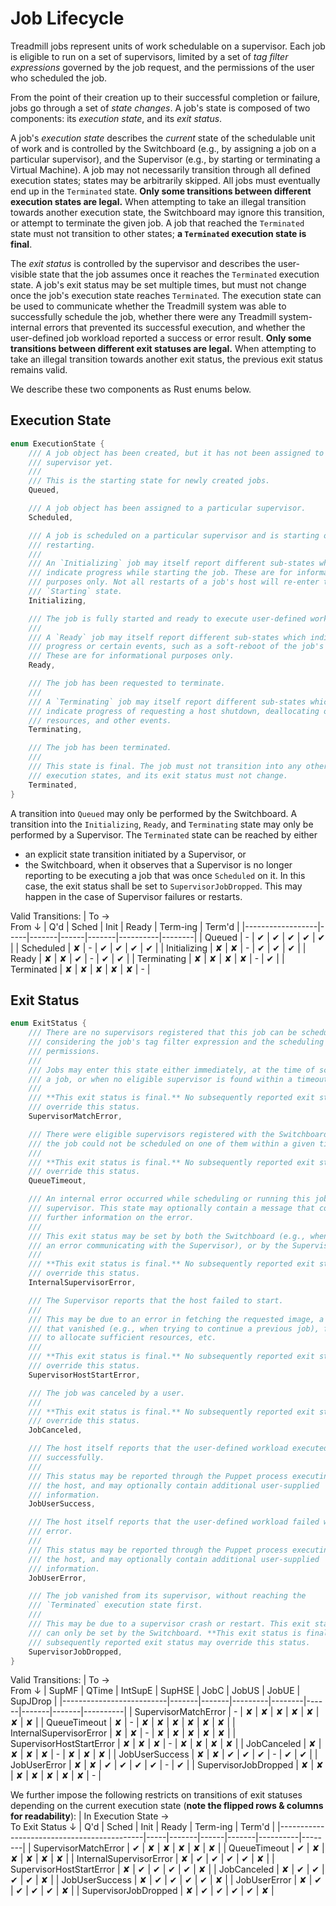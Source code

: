 # Job Lifecycle

Treadmill jobs represent units of work schedulable on a supervisor. Each job is
eligible to run on a set of supervisors, limited by a set of *tag filter
expressions* governed by the job request, and the permissions of the user who
scheduled the job.

From the point of their creation up to their successful completion or failure,
jobs go through a set of *state changes*. A job's state is composed of two
components: its *execution state*, and its *exit status*.

A job's *execution state* describes the *current* state of the schedulable unit
of work and is controlled by the Switchboard (e.g., by assigning a job on a
particular supervisor), and the Supervisor (e.g., by starting or terminating a
Virtual Machine). A job may not necessarily transition through all defined
execution states; states may be arbitrarily skipped. All jobs must eventually
end up in the `Terminated` state. **Only some transitions between different
execution states are legal.** When attempting to take an illegal transition
towards another execution state, the Switchboard may ignore this transition, or
attempt to terminate the given job. A job that reached the `Terminated` state
must not transition to other states; **a `Terminated` execution state is
final**.

The *exit status* is controlled by the supervisor and describes the user-visible
state that the job assumes once it reaches the `Terminated` execution state. A
job's exit status may be set multiple times, but must not change once the job's
execution state reaches `Terminated`. The execution state can be used to
communicate whether the Treadmill system was able to successfully schedule the
job, whether there were any Treadmill system-internal errors that prevented its
successful execution, and whether the user-defined job workload reported a
success or error result. **Only some transitions between different exit statuses
are legal.** When attempting to take an illegal transition towards another exit
status, the previous exit status remains valid.

We describe these two components as Rust enums below.

## Execution State

```rust
enum ExecutionState {
    /// A job object has been created, but it has not been assigned to a
    /// supervisor yet.
    ///
    /// This is the starting state for newly created jobs.
    Queued,

    /// A job object has been assigned to a particular supervisor.
    Scheduled,

    /// A job is scheduled on a particular supervisor and is starting or
    /// restarting.
    ///
    /// An `Initializing` job may itself report different sub-states which
    /// indicate progress while starting the job. These are for informational
    /// purposes only. Not all restarts of a job's host will re-enter the
    /// `Starting` state.
    Initializing,

    /// The job is fully started and ready to execute user-defined workloads.
    ///
    /// A `Ready` job may itself report different sub-states which indicate
    /// progress or certain events, such as a soft-reboot of the job's host.
    /// These are for informational purposes only.
    Ready,

    /// The job has been requested to terminate.
    ///
    /// A `Terminating` job may itself report different sub-states which
    /// indicate progress of requesting a host shutdown, deallocating of
    /// resources, and other events.
    Terminating,

    /// The job has been terminated.
    ///
    /// This state is final. The job must not transition into any other
    /// execution states, and its exit status must not change.
    Terminated,
}
```

A transition into `Queued` may only be performed by the Switchboard. A
transition into the `Initializing`, `Ready`, and `Terminating` state may only be
performed by a Supervisor. The `Terminated` state can be reached by either
- an explicit state transition initiated by a Supervisor, or
- the Switchboard, when it observes that a Supervisor is no longer reporting to
  be executing a job that was once `Scheduled` on it. In this case, the exit
  status shall be set to `SupervisorJobDropped`. This may happen in the case of
  Supervisor failures or restarts.

Valid Transitions:
| To → <br> From ↓ | Q'd | Sched | Init | Ready | Term-ing | Term'd |
|------------------|-----|-------|------|-------|----------|--------|
| Queued           | -   | ✔     | ✔    | ✔     | ✔        | ✔      |
| Scheduled        | ✘   | -     | ✔    | ✔     | ✔        | ✔      |
| Initializing     | ✘   | ✘     | -    | ✔     | ✔        | ✔      |
| Ready            | ✘   | ✘     | ✔    | -     | ✔        | ✔      |
| Terminating      | ✘   | ✘     | ✘    | ✘     | -        | ✔      |
| Terminated       | ✘   | ✘     | ✘    | ✘     | ✘        | -      |

## Exit Status

```rust
enum ExitStatus {
    /// There are no supervisors registered that this job can be scheduled on,
    /// considering the job's tag filter expression and the scheduling user's
    /// permissions.
    ///
    /// Jobs may enter this state either immediately, at the time of scheduling
    /// a job, or when no eligible supervisor is found within a timeout.
    ///
    /// **This exit status is final.** No subsequently reported exit status may
    /// override this status.
    SupervisorMatchError,

    /// There were eligible supervisors registered with the Switchboard, but
    /// the job could not be scheduled on one of them within a given timeout.
    ///
    /// **This exit status is final.** No subsequently reported exit status may
    /// override this status.
    QueueTimeout,

    /// An internal error occurred while scheduling or running this job on the
    /// supervisor. This state may optionally contain a message that contains
    /// further information on the error.
    ///
    /// This exit status may be set by both the Switchboard (e.g., when there is
    /// an error communicating with the Supervisor), or by the Supervisor.
    ///
    /// **This exit status is final.** No subsequently reported exit status may
    /// override this status.
    InternalSupervisorError,

    /// The Supervisor reports that the host failed to start.
    ///
    /// This may be due to an error in fetching the requested image, a resource
    /// that vanished (e.g., when trying to continue a previous job), failure
    /// to allocate sufficient resources, etc.
    ///
    /// **This exit status is final.** No subsequently reported exit status may
    /// override this status.
    SupervisorHostStartError,

    /// The job was canceled by a user.
    ///
    /// **This exit status is final.** No subsequently reported exit status may
    /// override this status.
    JobCanceled,

    /// The host itself reports that the user-defined workload executed
    /// successfully.
    ///
    /// This status may be reported through the Puppet process executing within
    /// the host, and may optionally contain additional user-supplied
    /// information.
    JobUserSuccess,

    /// The host itself reports that the user-defined workload failed with an
    /// error.
    ///
    /// This status may be reported through the Puppet process executing within
    /// the host, and may optionally contain additional user-supplied
    /// information.
    JobUserError,

    /// The job vanished from its supervisor, without reaching the
    /// `Terminated` execution state first.
    ///
    /// This may be due to a supervisor crash or restart. This exit status is
    /// can only be set by the Switchboard. **This exit status is final.** No
    /// subsequently reported exit status may override this status.
    SupervisorJobDropped,
}
```

Valid Transitions:
| To → <br> From ↓         | SupMF | QTime | IntSupE | SupHSE | JobC | JobUS | JobUE | SupJDrop |
|--------------------------|-------|-------|---------|--------|------|-------|-------|----------|
| SupervisorMatchError     | -     | ✘     | ✘       | ✘      | ✘    | ✘     | ✘     | ✘        |
| QueueTimeout             | ✘     | -     | ✘       | ✘      | ✘    | ✘     | ✘     | ✘        |
| InternalSupervisorError  | ✘     | ✘     | -       | ✘      | ✘    | ✘     | ✘     | ✘        |
| SupervisorHostStartError | ✘     | ✘     | ✘       | -      | ✘    | ✘     | ✘     | ✘        |
| JobCanceled              | ✘     | ✘     | ✘       | ✘      | -    | ✘     | ✘     | ✘        |
| JobUserSuccess           | ✘     | ✘     | ✔       | ✔      | ✔    | -     | ✔     | ✔        |
| JobUserError             | ✘     | ✘     | ✔       | ✔      | ✔    | ✔     | -     | ✔        |
| SupervisorJobDropped     | ✘     | ✘     | ✘       | ✘      | ✘    | ✘     | ✘     | -        |

We further impose the following restricts on transitions of exit statuses
depending on the current execution state (**note the flipped rows & columns for
readability**):
| In Execution State → <br> To Exit Status ↓ | Q'd | Sched | Init | Ready | Term-ing | Term'd |
|--------------------------------------------|-----|-------|------|-------|----------|--------|
| SupervisorMatchError                       | ✔   | ✘     | ✘    | ✘     | ✘        | ✘      |
| QueueTimeout                               | ✔   | ✘     | ✘    | ✘     | ✘        | ✘      |
| InternalSupervisorError                    | ✘   | ✔     | ✔    | ✔     | ✔        | ✘      |
| SupervisorHostStartError                   | ✘   | ✔     | ✔    | ✔     | ✔        | ✘      |
| JobCanceled                                | ✘   | ✔     | ✔    | ✔     | ✔        | ✘      |
| JobUserSuccess                             | ✘   | ✔     | ✔    | ✔     | ✔        | ✘      |
| JobUserError                               | ✘   | ✔     | ✔    | ✔     | ✔        | ✘      |
| SupervisorJobDropped                       | ✘   | ✔     | ✔    | ✔     | ✔        | ✘      |
